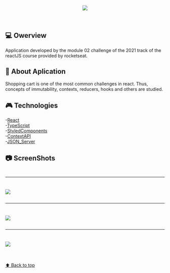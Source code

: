 <h1 align="center"> 
<img src="https://user-images.githubusercontent.com/80908772/200186782-e68d1a7a-f5b9-4ed8-8409-00dc994e81da.png"/>
</h1>

<br/>

## 💻 Owerview
Application developed by the module 02 challenge of the 2021 track of the reactJS course provided by rocketseat.<br/>

## :ghost: About Aplication
Shopping cart is one of the most common challenges in react. Thus, concepts of immutability, contexts, reducers, hooks and others are studied.

## :video_game: Technologies
-[React](https://pt-br.reactjs.org)<br/>
-[TypeScript](https://www.typescriptlang.org)<br/>
-[StyledComponents](https://styled-components.com)<br/>
-[ContextAPI](https://reactjs.org/docs/context.html)<br/>
-[JSON_Server](https://github.com/typicode/json-server)<br/>


## :camera: ScreenShots
<h1 aling="center">
  
  
  <hr/>
  <img style="margin-top:10px;" src="https://user-images.githubusercontent.com/80908772/200186784-fd6e75ef-015a-4495-ab9e-44244e0ee493.png"/>
  <hr/>
  <img style="margin-top:10px;" src="https://user-images.githubusercontent.com/80908772/200186785-3155d3ff-23ab-4c0c-8d65-df90e2f400ad.png"/>
  <hr/>
  <img style="margin-top:10px;" src="https://user-images.githubusercontent.com/80908772/200186781-60f887f5-2ca5-497c-aad0-69fa701d356e.png"/>
</h1>
<br/>
<a href='#top'>

:arrow_up: Back to top

</a>
